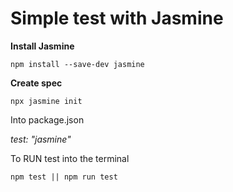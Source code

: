 # Simple test with Jasmine

**Install Jasmine** 

``npm install --save-dev jasmine`` 

**Create spec** 

`` npx jasmine init `` 

Into package.json 

*_test: "jasmine"_*

To RUN test into the terminal

`` npm test || npm run test `` 